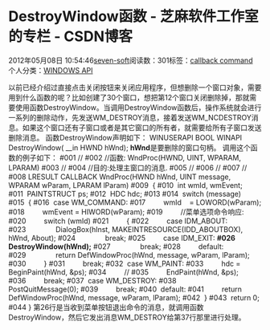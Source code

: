 
# DestroyWindow函数 -  芝麻软件工作室的专栏 - CSDN博客


2012年05月08日 10:54:46[seven-soft](https://me.csdn.net/softn)阅读数：301标签：[callback																](https://so.csdn.net/so/search/s.do?q=callback&t=blog)[command																](https://so.csdn.net/so/search/s.do?q=command&t=blog)[
							](https://so.csdn.net/so/search/s.do?q=callback&t=blog)个人分类：[WINDOWS API																](https://blog.csdn.net/softn/article/category/1130113)



以前已经介绍过直接点击关闭按钮来关闭应用程序，但想删除一个窗口对象，需要用到什么函数的呢？比如创建了30个窗口，想把第12个窗口关闭删除掉，那就需要使用函数DestroyWindow。当调用DestroyWindow函数后，操作系统就会进行一系列的删除动作，先发送WM_DESTROY消息，接着发送WM_NCDESTROY消息。如果这个窗口还有子窗口或者是其它窗口的所有者，就需要给所有子窗口发送删除消息。
函数DestroyWindow声明如下：
WINUSERAPI
BOOL
WINAPI
DestroyWindow(
__in HWND hWnd);
**hWnd**是要删除的窗口句柄。
调用这个函数的例子如下：
\#001 //
\#002 //函数: WndProc(HWND, UINT, WPARAM, LPARAM)
\#003 //
\#004 //目的:处理主窗口的消息.
\#005 //
\#006 //
\#007 //
\#008 LRESULT CALLBACK WndProc(HWND hWnd, UINT message, WPARAM wParam, LPARAM lParam)
\#009  {
\#010  int wmId, wmEvent;
\#011  PAINTSTRUCT ps;
\#012  HDC hdc;
\#013
\#014  switch (message)
\#015  {
\#016  case WM_COMMAND:
\#017         wmId    = LOWORD(wParam);
\#018         wmEvent = HIWORD(wParam);
\#019         //菜单选项命令响应:
\#020         switch (wmId)
\#021         {
\#022         case IDM_ABOUT:
\#023               DialogBox(hInst, MAKEINTRESOURCE(IDD_ABOUTBOX), hWnd, About);
\#024               break;
\#025         case IDM_EXIT:
**\#026              DestroyWindow(hWnd);**
\#027               break;
\#028         default:
\#029               return DefWindowProc(hWnd, message, wParam, lParam);
\#030         }
\#031         break;
\#032  case WM_PAINT:
\#033         hdc = BeginPaint(hWnd, &ps);
\#034         //
\#035         EndPaint(hWnd, &ps);
\#036         break;
\#037  case WM_DESTROY:
\#038         PostQuitMessage(0);
\#039         break;
\#040  default:
\#041         return DefWindowProc(hWnd, message, wParam, lParam);
\#042  }
\#043  return 0;
\#044 }
第26行是当收到菜单按钮退出命令的消息，就调用函数DestroyWindow，然后它发出消息WM_DESTROY给第37行那里进行处理。


